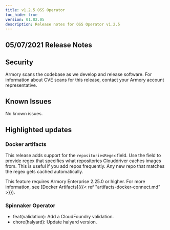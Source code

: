 ```yaml
---
title: v1.2.5 OSS Operator
toc_hide: true
version: 01.02.05
description: Release notes for OSS Operator v1.2.5
---
```


## 05/07/2021 Release Notes

## Security

Armory scans the codebase as we develop and release software. For information about CVE scans for this release, contact your Armory account representative.

## Known Issues
No known issues.

## Highlighted updates

### Docker artifacts

This release adds support for the `repositoriesRegex` field. Use the field to provide regex that specifies what repositories Clouddriver caches images from. This is useful if you add repos frequently. Any new repo that matches the regex gets cached automatically.

This feature requires Armory Enterprise 2.25.0 or higher. For more information, see [Docker Artifacts]({{< ref "artifacts-docker-connect.md" >}}).

### Spinnaker Operator

* feat(validation): Add a CloudFoundry validation.
* chore(halyard): Update halyard version.
